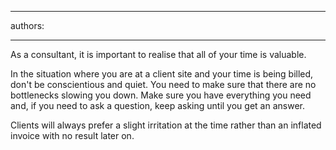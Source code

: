 

---
authors:

---




<span class='intro'> As a consultant, it is important to realise that all of your time is valuable.  </span>

<p>In the situation where you are at a client site and your time is being billed, don't be conscientious and quiet. You need to make sure that there are no bottlenecks slowing you down. Make sure you have everything you need and, if you need to ask a question, keep asking until you get an answer. </p>
<p>Clients will always prefer a slight irritation at the time rather than an inflated invoice with no result later on.</p>


